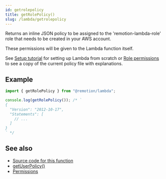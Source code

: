 ```yaml
---
id: getrolepolicy
title: getRolePolicy()
slug: /lambda/getrolepolicy
---
```


Returns an inline JSON policy to be assigned to the 'remotion-lambda-role' role that needs to be created in your AWS account.

These permissions will be given to the Lambda function itself.

See [Setup tutorial](/docs/lambda/setup) for setting up Lambda from scratch or [Role permissions](/docs/lambda/permissions#role-permissions) to see a copy of the current policy file with explanations.

## Example

```ts twoslash
import { getRolePolicy } from "@remotion/lambda";

console.log(getRolePolicy()); /* `
{
  "Version": "2012-10-17",
  "Statements": [
    // ...
  ]
}
` */
```

## See also

- [Source code for this function](https://github.com/remotion-dev/remotion/blob/main/packages/lambda/src/api/iam-validation/role-permissions.ts)
- [getUserPolicy()](/docs/lambda/getuserpolicy)
- [Permissions](/docs/lambda/permissions)
